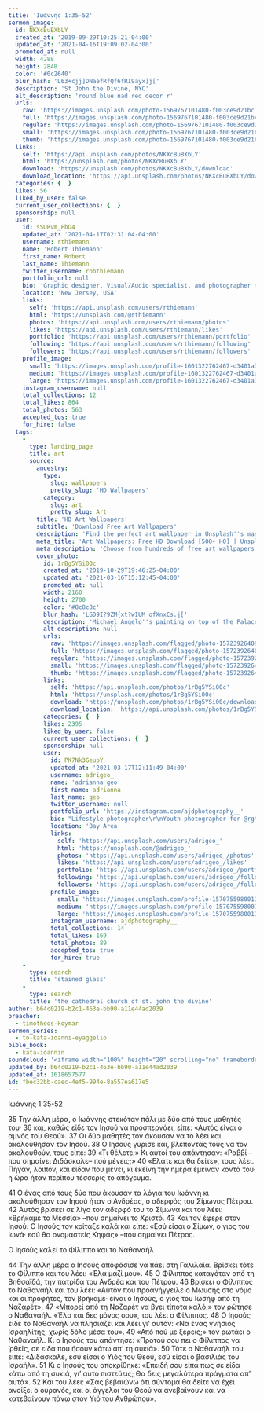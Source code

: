 ```yaml
---
title: 'Ιωάννης 1:35-52'
sermon_image:
  id: NKXcBuBXbLY
  created_at: '2019-09-29T10:25:21-04:00'
  updated_at: '2021-04-16T19:09:02-04:00'
  promoted_at: null
  width: 4288
  height: 2848
  color: '#0c2640'
  blur_hash: 'L63+cjj]DNaefRfQf6fRI9ayx]j['
  description: 'St John the Divine, NYC'
  alt_description: 'round blue nad red decor r'
  urls:
    raw: 'https://images.unsplash.com/photo-1569767101480-f003ce9d21bc?ixid=MnwxNjM3NDl8MHwxfHNlYXJjaHwyfHxqZXN1cyUyMGpvaG58ZW58MHx8fHwxNjE4NjU3MTcw&ixlib=rb-1.2.1'
    full: 'https://images.unsplash.com/photo-1569767101480-f003ce9d21bc?crop=entropy&cs=srgb&fm=jpg&ixid=MnwxNjM3NDl8MHwxfHNlYXJjaHwyfHxqZXN1cyUyMGpvaG58ZW58MHx8fHwxNjE4NjU3MTcw&ixlib=rb-1.2.1&q=85'
    regular: 'https://images.unsplash.com/photo-1569767101480-f003ce9d21bc?crop=entropy&cs=tinysrgb&fit=max&fm=jpg&ixid=MnwxNjM3NDl8MHwxfHNlYXJjaHwyfHxqZXN1cyUyMGpvaG58ZW58MHx8fHwxNjE4NjU3MTcw&ixlib=rb-1.2.1&q=80&w=1080'
    small: 'https://images.unsplash.com/photo-1569767101480-f003ce9d21bc?crop=entropy&cs=tinysrgb&fit=max&fm=jpg&ixid=MnwxNjM3NDl8MHwxfHNlYXJjaHwyfHxqZXN1cyUyMGpvaG58ZW58MHx8fHwxNjE4NjU3MTcw&ixlib=rb-1.2.1&q=80&w=400'
    thumb: 'https://images.unsplash.com/photo-1569767101480-f003ce9d21bc?crop=entropy&cs=tinysrgb&fit=max&fm=jpg&ixid=MnwxNjM3NDl8MHwxfHNlYXJjaHwyfHxqZXN1cyUyMGpvaG58ZW58MHx8fHwxNjE4NjU3MTcw&ixlib=rb-1.2.1&q=80&w=200'
  links:
    self: 'https://api.unsplash.com/photos/NKXcBuBXbLY'
    html: 'https://unsplash.com/photos/NKXcBuBXbLY'
    download: 'https://unsplash.com/photos/NKXcBuBXbLY/download'
    download_location: 'https://api.unsplash.com/photos/NKXcBuBXbLY/download?ixid=MnwxNjM3NDl8MHwxfHNlYXJjaHwyfHxqZXN1cyUyMGpvaG58ZW58MHx8fHwxNjE4NjU3MTcw'
  categories: {  }
  likes: 56
  liked_by_user: false
  current_user_collections: {  }
  sponsorship: null
  user:
    id: sSURvm_PbO4
    updated_at: '2021-04-17T02:31:04-04:00'
    username: rthiemann
    name: 'Robert Thiemann'
    first_name: Robert
    last_name: Thiemann
    twitter_username: robthiemann
    portfolio_url: null
    bio: 'Graphic designer, Visual/Audio specialist, and photographer the last 20 years for a major auto manufacturer expanding my artistry, capturing that single moment in a lifetime, seeing with a unique eye and view, to recreate what I see or can imagine!'
    location: 'New Jersey, USA'
    links:
      self: 'https://api.unsplash.com/users/rthiemann'
      html: 'https://unsplash.com/@rthiemann'
      photos: 'https://api.unsplash.com/users/rthiemann/photos'
      likes: 'https://api.unsplash.com/users/rthiemann/likes'
      portfolio: 'https://api.unsplash.com/users/rthiemann/portfolio'
      following: 'https://api.unsplash.com/users/rthiemann/following'
      followers: 'https://api.unsplash.com/users/rthiemann/followers'
    profile_image:
      small: 'https://images.unsplash.com/profile-1601322762467-d3401a396137image?ixlib=rb-1.2.1&q=80&fm=jpg&crop=faces&cs=tinysrgb&fit=crop&h=32&w=32'
      medium: 'https://images.unsplash.com/profile-1601322762467-d3401a396137image?ixlib=rb-1.2.1&q=80&fm=jpg&crop=faces&cs=tinysrgb&fit=crop&h=64&w=64'
      large: 'https://images.unsplash.com/profile-1601322762467-d3401a396137image?ixlib=rb-1.2.1&q=80&fm=jpg&crop=faces&cs=tinysrgb&fit=crop&h=128&w=128'
    instagram_username: null
    total_collections: 12
    total_likes: 864
    total_photos: 563
    accepted_tos: true
    for_hire: false
  tags:
    -
      type: landing_page
      title: art
      source:
        ancestry:
          type:
            slug: wallpapers
            pretty_slug: 'HD Wallpapers'
          category:
            slug: art
            pretty_slug: Art
        title: 'HD Art Wallpapers'
        subtitle: 'Download Free Art Wallpapers'
        description: 'Find the perfect art wallpaper in Unsplash''s massive, curated collection of HD photos. Each photo is optimized for your screen and free to use for all.'
        meta_title: 'Art Wallpapers: Free HD Download [500+ HQ] | Unsplash'
        meta_description: 'Choose from hundreds of free art wallpapers. Download HD wallpapers for free on Unsplash.'
        cover_photo:
          id: 1rBg5YSi00c
          created_at: '2019-10-29T19:46:25-04:00'
          updated_at: '2021-03-16T15:12:45-04:00'
          promoted_at: null
          width: 2160
          height: 2700
          color: '#8c8c8c'
          blur_hash: 'LGD9I?9ZM{xt?wIUM_ofXnxCs.j['
          description: 'Michael Angelo''s painting on top of the Palace of Versailles'
          alt_description: null
          urls:
            raw: 'https://images.unsplash.com/flagged/photo-1572392640988-ba48d1a74457?ixlib=rb-1.2.1'
            full: 'https://images.unsplash.com/flagged/photo-1572392640988-ba48d1a74457?ixlib=rb-1.2.1&q=85&fm=jpg&crop=entropy&cs=srgb'
            regular: 'https://images.unsplash.com/flagged/photo-1572392640988-ba48d1a74457?ixlib=rb-1.2.1&q=80&fm=jpg&crop=entropy&cs=tinysrgb&w=1080&fit=max'
            small: 'https://images.unsplash.com/flagged/photo-1572392640988-ba48d1a74457?ixlib=rb-1.2.1&q=80&fm=jpg&crop=entropy&cs=tinysrgb&w=400&fit=max'
            thumb: 'https://images.unsplash.com/flagged/photo-1572392640988-ba48d1a74457?ixlib=rb-1.2.1&q=80&fm=jpg&crop=entropy&cs=tinysrgb&w=200&fit=max'
          links:
            self: 'https://api.unsplash.com/photos/1rBg5YSi00c'
            html: 'https://unsplash.com/photos/1rBg5YSi00c'
            download: 'https://unsplash.com/photos/1rBg5YSi00c/download'
            download_location: 'https://api.unsplash.com/photos/1rBg5YSi00c/download'
          categories: {  }
          likes: 2395
          liked_by_user: false
          current_user_collections: {  }
          sponsorship: null
          user:
            id: PK7Nk3GeupY
            updated_at: '2021-03-17T12:11:49-04:00'
            username: adrigeo_
            name: 'adrianna geo'
            first_name: adrianna
            last_name: geo
            twitter_username: null
            portfolio_url: 'https://instagram.com/ajdphotography__'
            bio: "Lifestyle photographer\r\nYouth photographer for @rgtyouth on instagram"
            location: 'Bay Area'
            links:
              self: 'https://api.unsplash.com/users/adrigeo_'
              html: 'https://unsplash.com/@adrigeo_'
              photos: 'https://api.unsplash.com/users/adrigeo_/photos'
              likes: 'https://api.unsplash.com/users/adrigeo_/likes'
              portfolio: 'https://api.unsplash.com/users/adrigeo_/portfolio'
              following: 'https://api.unsplash.com/users/adrigeo_/following'
              followers: 'https://api.unsplash.com/users/adrigeo_/followers'
            profile_image:
              small: 'https://images.unsplash.com/profile-1570755980011-96ec14c10fffimage?ixlib=rb-1.2.1&q=80&fm=jpg&crop=faces&cs=tinysrgb&fit=crop&h=32&w=32'
              medium: 'https://images.unsplash.com/profile-1570755980011-96ec14c10fffimage?ixlib=rb-1.2.1&q=80&fm=jpg&crop=faces&cs=tinysrgb&fit=crop&h=64&w=64'
              large: 'https://images.unsplash.com/profile-1570755980011-96ec14c10fffimage?ixlib=rb-1.2.1&q=80&fm=jpg&crop=faces&cs=tinysrgb&fit=crop&h=128&w=128'
            instagram_username: ajdphotography__
            total_collections: 14
            total_likes: 169
            total_photos: 89
            accepted_tos: true
            for_hire: true
    -
      type: search
      title: 'stained glass'
    -
      type: search
      title: 'the cathedral church of st. john the divine'
author: b64c0219-b2c1-463e-bb90-a11e44ad2039
preacher:
  - timotheos-koymar
sermon_series:
  - to-kata-ioanni-eyaggelio
bible_book:
  - kata-ioannin
soundcloud: '<iframe width="100%" height="20" scrolling="no" frameborder="no" allow="autoplay" src="https://w.soundcloud.com/player/?url=https%3A//api.soundcloud.com/tracks/709731145%3Fsecret_token%3Ds-6guew&color=%23ff5500&inverse=false&auto_play=false&show_user=true"></iframe>'
updated_by: b64c0219-b2c1-463e-bb90-a11e44ad2039
updated_at: 1618657577
id: fbec32bb-caec-4ef5-994e-8a557ea617e5
---
```

Ιωάννης 1:35-52

35 Την άλλη μέρα, ο Ιωάννης στεκόταν πάλι με δύο από τους μαθητές του· 36 και, καθώς είδε τον Ιησού να προσπερνάει, είπε: «Αυτός είναι ο αμνός του Θεού». 37 Οι δύο μαθητές τον άκουσαν να το λέει και ακολούθησαν τον Ιησού. 38 Ο Ιησούς γύρισε και, βλέποντάς τους να τον ακολουθούν, τους είπε: 39 «Τι θέλετε;» Κι αυτοί του απάντησαν: «Ραββί –που σημαίνει Διδάσκαλε– πού μένεις;» 40 «Ελάτε και θα δείτε», τους λέει. Πήγαν, λοιπόν, και είδαν που μένει, κι εκείνη την ημέρα έμειναν κοντά του· η ώρα ήταν περίπου τέσσερις το απόγευμα.

41 Ο ένας από τους δύο που άκουσαν τα λόγια του Ιωάννη κι ακολούθησαν τον Ιησού ήταν ο Ανδρέας, ο αδερφός του Σίμωνος Πέτρου. 42 Αυτός βρίσκει σε λίγο τον αδερφό του το Σίμωνα και του λέει: «Βρήκαμε το Μεσσία» –που σημαίνει το Χριστό. 43 Και τον έφερε στον Ιησού. Ο Ιησούς τον κοίταξε καλά και είπε: «Εσύ είσαι ο Σίμων, ο γιος του Ιωνά· εσύ θα ονομαστείς Κηφάς» –που σημαίνει Πέτρος.

Ο Ιησούς καλεί το Φίλιππο και το Ναθαναήλ

44 Την άλλη μέρα ο Ιησούς αποφάσισε να πάει στη Γαλιλαία. Βρίσκει τότε το Φίλιππο και του λέει: «Έλα μαζί μου». 45 Ο Φίλιππος καταγόταν από τη Βηθσαϊδά, την πατρίδα του Ανδρέα και του Πέτρου. 46 Βρίσκει ο Φίλιππος το Ναθαναήλ και του λέει: «Αυτόν που προανήγγειλε ο Μωυσής στο νόμο και οι προφήτες, τον βρήκαμε· είναι ο Ιησούς, ο γιος του Ιωσήφ από τη Ναζαρέτ». 47 «Μπορεί από τη Ναζαρέτ να βγει τίποτα καλό;» τον ρώτησε ο Ναθαναήλ. «Έλα και δες μόνος σου», του λέει ο Φίλιππος. 48 Ο Ιησούς είδε το Ναθαναήλ να πλησιάζει και λέει γι’ αυτόν: «Να ένας γνήσιος Ισραηλίτης, χωρίς δόλο μέσα του». 49 «Από πού με ξέρεις;» τον ρωτάει ο Ναθαναήλ. Κι ο Ιησούς του απάντησε: «Προτού σου πει ο Φίλιππος να ’ρθείς, σε είδα που ήσουν κάτω απ’ τη συκιά». 50 Τότε ο Ναθαναήλ του είπε: «Διδάσκαλε, εσύ είσαι ο Υιός του Θεού, εσύ είσαι ο βασιλιάς του Ισραήλ». 51 Κι ο Ιησούς του αποκρίθηκε: «Επειδή σου είπα πως σε είδα κάτω από τη συκιά, γι’ αυτό πιστεύεις; Θα δεις μεγαλύτερα πράγματα απ’ αυτά». 52 Και του λέει: «Σας βεβαιώνω ότι σύντομα θα δείτε να έχει ανοίξει ο ουρανός, και οι άγγελοι του Θεού να ανεβαίνουν και να κατεβαίνουν πάνω στον Υιό του Ανθρώπου».